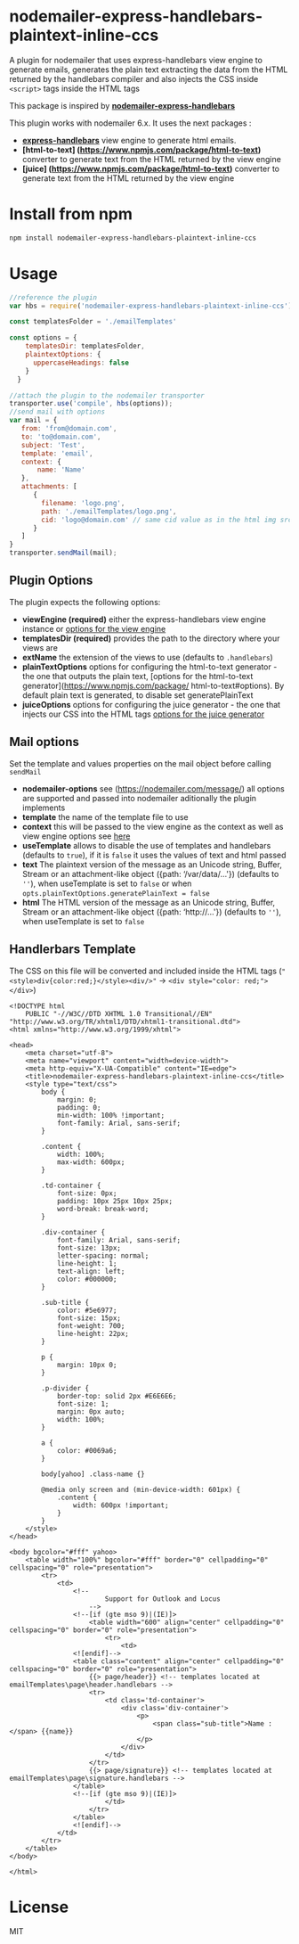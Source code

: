# nodemailer-express-handlebars-plaintext-inline-ccs
A plugin for nodemailer that uses express-handlebars view engine to generate emails, generates the plain text extracting the data from the HTML returned by the handlebars compiler and also injects the CSS inside `<script>` tags inside the HTML tags

This package is inspired by __[nodemailer-express-handlebars](https://github.com/yads/nodemailer-express-handlebars)__

This plugin works with nodemailer 6.x. It uses the next packages :
* __[express-handlebars](https://github.com/ericf/express-handlebars)__ view engine to generate html emails.
* __[html-to-text] (https://www.npmjs.com/package/html-to-text)__ converter to generate text from the HTML returned by the view engine 
* __[juice] (https://www.npmjs.com/package/html-to-text)__ converter to generate text from the HTML returned by the view engine 

# Install from npm
```bash
npm install nodemailer-express-handlebars-plaintext-inline-ccs
```
# Usage
```javascript
//reference the plugin
var hbs = require('nodemailer-express-handlebars-plaintext-inline-ccs');

const templatesFolder = './emailTemplates'

const options = {
    templatesDir: templatesFolder,
    plaintextOptions: {
      uppercaseHeadings: false
    }
  }

//attach the plugin to the nodemailer transporter
transporter.use('compile', hbs(options));
//send mail with options
var mail = {
   from: 'from@domain.com',
   to: 'to@domain.com',
   subject: 'Test',
   template: 'email',
   context: {
       name: 'Name'
   },
   attachments: [
      {
        filename: 'logo.png',
        path: './emailTemplates/logo.png',
        cid: 'logo@domain.com' // same cid value as in the html img src
      }
   ]
}
transporter.sendMail(mail);
```
## Plugin Options
The plugin expects the following options:
* __viewEngine (required)__ either the express-handlebars view engine instance or [options for the view engine](https://github.com/ericf/express-handlebars#configuration-and-defaults)
* __templatesDir (required)__ provides the path to the directory where your views are
* __extName__ the extension of the views to use (defaults to `.handlebars`)
* __plainTextOptions__ options for configuring the html-to-text generator - the one that outputs the plain text, [options for the html-to-text generator](https://www.npmjs.com/package/ html-to-text#options). By default plain text is generated, to disable set generatePlainText 
* __juiceOptions__ options for configuring the juice generator - the one that injects our CSS into the HTML tags [options for the juice generator](https://github.com/Automattic/juice#options)

## Mail options
Set the template and values properties on the mail object before calling `sendMail`
* __nodemailer-options__ see (https://nodemailer.com/message/) all options are supported and passed into nodemailer
aditionally the plugin implements
* __template__ the name of the template file to use
* __context__ this will be passed to the view engine as the context as well as view engine options see [here](https://github.com/ericf/express-handlebars#renderviewviewpath-optionscallback-callback)
* __useTemplate__ allows to disable the use of templates and handlebars (defaults to `true`), if it is `false` it uses the values of text and html passed
* __text__ The plaintext version of the message as an Unicode string, Buffer, Stream or an attachment-like object ({path: ‘/var/data/…'}) (defaults to `''`), when useTemplate is set to `false` or when `opts.plainTextOptions.generatePlainText = false`
* __html__ The HTML version of the message as an Unicode string, Buffer, Stream or an attachment-like object ({path: ‘http://…'}) (defaults to `''`), when useTemplate is set to `false`

## Handlerbars Template

The CSS on this file will be converted and included inside the HTML tags (`"<style>div{color:red;}</style><div/>"` -> `<div style="color: red;"></div>`)

```
<!DOCTYPE html
    PUBLIC "-//W3C//DTD XHTML 1.0 Transitional//EN" "http://www.w3.org/TR/xhtml1/DTD/xhtml1-transitional.dtd">
<html xmlns="http://www.w3.org/1999/xhtml">

<head>
    <meta charset="utf-8">
    <meta name="viewport" content="width=device-width">
    <meta http-equiv="X-UA-Compatible" content="IE=edge">
    <title>nodemailer-express-handlebars-plaintext-inline-ccs</title>
    <style type="text/css">
        body {
            margin: 0;
            padding: 0;
            min-width: 100% !important;
            font-family: Arial, sans-serif;
        }

        .content {
            width: 100%;
            max-width: 600px;
        }

        .td-container {
            font-size: 0px;
            padding: 10px 25px 10px 25px;
            word-break: break-word;
        }

        .div-container {
            font-family: Arial, sans-serif;
            font-size: 13px;
            letter-spacing: normal;
            line-height: 1;
            text-align: left;
            color: #000000;
        }

        .sub-title {
            color: #5e6977;
            font-size: 15px;
            font-weight: 700;
            line-height: 22px;
        }

        p {
            margin: 10px 0;
        }

        .p-divider {
            border-top: solid 2px #E6E6E6;
            font-size: 1;
            margin: 0px auto;
            width: 100%;
        }

        a {
            color: #0069a6;
        }

        body[yahoo] .class-name {}

        @media only screen and (min-device-width: 601px) {
            .content {
                width: 600px !important;
            }
        }
    </style>
</head>

<body bgcolor="#fff" yahoo>
    <table width="100%" bgcolor="#fff" border="0" cellpadding="0" cellspacing="0" role="presentation">
        <tr>
            <td>
                <!--
                        Support for Outlook and Locus
                    -->
                <!--[if (gte mso 9)|(IE)]>
                    <table width="600" align="center" cellpadding="0" cellspacing="0" border="0" role="presentation">
                        <tr>
                            <td>
                <![endif]-->
                <table class="content" align="center" cellpadding="0" cellspacing="0" border="0" role="presentation">
                    {{> page/header}} <!-- templates located at emailTemplates\page\header.handlebars -->
                    <tr>
                        <td class='td-container'>
                            <div class='div-container'>
                                <p>
                                    <span class="sub-title">Name :</span> {{name}}
                                </p>
                            </div>
                        </td>
                    </tr>
                    {{> page/signature}} <!-- templates located at emailTemplates\page\signature.handlebars -->
                </table>
                <!--[if (gte mso 9)|(IE)]>
                        </td>
                    </tr>
                </table>
                <![endif]-->
            </td>
        </tr>
    </table>
</body>

</html>
```

# License
MIT